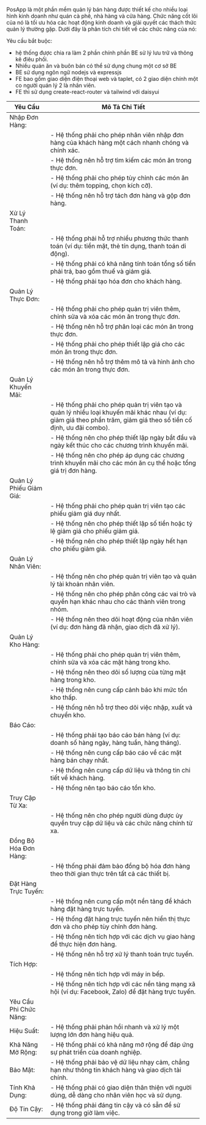 
PosApp là một phần mềm quản lý bán hàng được thiết kế cho nhiều loại hình kinh doanh như quán cà phê, nhà hàng và cửa hàng. Chức năng cốt lõi của nó là tối ưu hóa các hoạt động kinh doanh và giải quyết các thách thức quản lý thường gặp. Dưới đây là phân tích chi tiết về các chức năng của nó:

Yêu cầu bắt buộc:
- hệ thống được chia ra làm 2 phần chính phần BE sử lý lưu trữ và thông kê điêu phối.
- Nhiều quán ăn và buôn bán có thể sử dụng chung một cơ sở BE
- BE sử dụng ngôn ngữ nodejs và expressjs
- FE bao gồm giao diện điện thoại web và taplet, có 2 giao diện chính một co người quán lý 2 là nhân viên.
- FE thì sử dụng create-react-router và tailwind với daisyui

| Yêu Cầu                 | Mô Tả Chi Tiết                                                                                                                                                        |
| ----------------------- | --------------------------------------------------------------------------------------------------------------------------------------------------------------------- |
| Nhập Đơn Hàng:          |                                                                                                                                                                       |
|                         | \- Hệ thống phải cho phép nhân viên nhập đơn hàng của khách hàng một cách nhanh chóng và chính xác.                                                                   |
|                         | \- Hệ thống nên hỗ trợ tìm kiếm các món ăn trong thực đơn.                                                                                                            |
|                         | \- Hệ thống phải cho phép tùy chỉnh các món ăn (ví dụ: thêm topping, chọn kích cỡ).                                                                                   |
|                         | \- Hệ thống nên hỗ trợ tách đơn hàng và gộp đơn hàng.                                                                                                                 |
| Xử Lý Thanh Toán:       |                                                                                                                                                                       |
|                         | \- Hệ thống phải hỗ trợ nhiều phương thức thanh toán (ví dụ: tiền mặt, thẻ tín dụng, thanh toán di động).                                                             |
|                         | \- Hệ thống phải có khả năng tính toán tổng số tiền phải trả, bao gồm thuế và giảm giá.                                                                               |
|                         | \- Hệ thống phải tạo hóa đơn cho khách hàng.                                                                                                                          |
| Quản Lý Thực Đơn:       |                                                                                                                                                                       |
|                         | \- Hệ thống phải cho phép quản trị viên thêm, chỉnh sửa và xóa các món ăn trong thực đơn.                                                                             |
|                         | \- Hệ thống nên hỗ trợ phân loại các món ăn trong thực đơn.                                                                                                           |
|                         | \- Hệ thống phải cho phép thiết lập giá cho các món ăn trong thực đơn.                                                                                                |
|                         | \- Hệ thống nên hỗ trợ thêm mô tả và hình ảnh cho các món ăn trong thực đơn.                                                                                          |
| Quản Lý Khuyến Mãi:     |                                                                                                                                                                       |
|                         | \- Hệ thống phải cho phép quản trị viên tạo và quản lý nhiều loại khuyến mãi khác nhau (ví dụ: giảm giá theo phần trăm, giảm giá theo số tiền cố định, ưu đãi combo). |
|                         | \- Hệ thống nên cho phép thiết lập ngày bắt đầu và ngày kết thúc cho các chương trình khuyến mãi.                                                                     |
|                         | \- Hệ thống nên cho phép áp dụng các chương trình khuyến mãi cho các món ăn cụ thể hoặc tổng giá trị đơn hàng.                                                        |
| Quản Lý Phiếu Giảm Giá: |                                                                                                                                                                       |
|                         | \- Hệ thống phải cho phép quản trị viên tạo các phiếu giảm giá duy nhất.                                                                                              |
|                         | \- Hệ thống nên cho phép thiết lập số tiền hoặc tỷ lệ giảm giá cho phiếu giảm giá.                                                                                    |
|                         | \- Hệ thống nên cho phép thiết lập ngày hết hạn cho phiếu giảm giá.                                                                                                   |
| Quản Lý Nhân Viên:      |                                                                                                                                                                       |
|                         | \- Hệ thống nên cho phép quản trị viên tạo và quản lý tài khoản nhân viên.                                                                                            |
|                         | \- Hệ thống nên cho phép phân công các vai trò và quyền hạn khác nhau cho các thành viên trong nhóm.                                                                  |
|                         | \- Hệ thống nên theo dõi hoạt động của nhân viên (ví dụ: đơn hàng đã nhận, giao dịch đã xử lý).                                                                       |
| Quản Lý Kho Hàng:       |                                                                                                                                                                       |
|                         | \- Hệ thống phải cho phép quản trị viên thêm, chỉnh sửa và xóa các mặt hàng trong kho.                                                                                |
|                         | \- Hệ thống nên theo dõi số lượng của từng mặt hàng trong kho.                                                                                                        |
|                         | \- Hệ thống nên cung cấp cảnh báo khi mức tồn kho thấp.                                                                                                               |
|                         | \- Hệ thống nên hỗ trợ theo dõi việc nhập, xuất và chuyển kho.                                                                                                        |
| Báo Cáo:                |                                                                                                                                                                       |
|                         | \- Hệ thống phải tạo báo cáo bán hàng (ví dụ: doanh số hàng ngày, hàng tuần, hàng tháng).                                                                             |
|                         | \- Hệ thống nên cung cấp báo cáo về các mặt hàng bán chạy nhất.                                                                                                       |
|                         | \- Hệ thống nên cung cấp dữ liệu và thông tin chi tiết về khách hàng.                                                                                                 |
|                         | \- Hệ thống nên tạo báo cáo tồn kho.                                                                                                                                  |
| Truy Cập Từ Xa:         |                                                                                                                                                                       |
|                         | \- Hệ thống nên cho phép người dùng được ủy quyền truy cập dữ liệu và các chức năng chính từ xa.                                                                      |
| Đồng Bộ Hóa Đơn Hàng:   |                                                                                                                                                                       |
|                         | \- Hệ thống phải đảm bảo đồng bộ hóa đơn hàng theo thời gian thực trên tất cả các thiết bị.                                                                           |
| Đặt Hàng Trực Tuyến:    |                                                                                                                                                                       |
|                         | \- Hệ thống nên cung cấp một nền tảng để khách hàng đặt hàng trực tuyến.                                                                                              |
|                         | \- Hệ thống đặt hàng trực tuyến nên hiển thị thực đơn và cho phép tùy chỉnh đơn hàng.                                                                                 |
|                         | \- Hệ thống nên tích hợp với các dịch vụ giao hàng để thực hiện đơn hàng.                                                                                             |
|                         | \- Hệ thống nên hỗ trợ xử lý thanh toán trực tuyến.                                                                                                                   |
| Tích Hợp:               |                                                                                                                                                                       |
|                         | \- Hệ thống nên tích hợp với máy in bếp.                                                                                                                              |
|                         | \- Hệ thống nên tích hợp với các nền tảng mạng xã hội (ví dụ: Facebook, Zalo) để đặt hàng trực tuyến.                                                                 |
| Yêu Cầu Phi Chức Năng:  |                                                                                                                                                                       |
| Hiệu Suất:              | \- Hệ thống phải phản hồi nhanh và xử lý một lượng lớn đơn hàng hiệu quả.                                                                                             |
| Khả Năng Mở Rộng:       | \- Hệ thống phải có khả năng mở rộng để đáp ứng sự phát triển của doanh nghiệp.                                                                                       |
| Bảo Mật:                | \- Hệ thống phải bảo vệ dữ liệu nhạy cảm, chẳng hạn như thông tin khách hàng và giao dịch tài chính.                                                                  |
| Tính Khả Dụng:          | \- Hệ thống phải có giao diện thân thiện với người dùng, dễ dàng cho nhân viên học và sử dụng.                                                                        |
| Độ Tin Cậy:             | \- Hệ thống phải đáng tin cậy và có sẵn để sử dụng trong giờ làm việc.  

